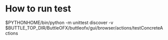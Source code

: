 # How to run test

$PYTHONHOME/bin/python -m unittest discover -v $BUTTLE_TOP_DIR/ButtleOFX/buttleofx/gui/browser/actions/testConcreteActions
